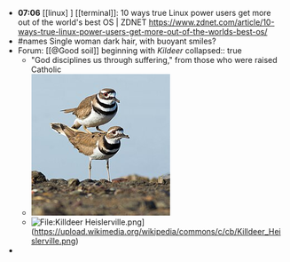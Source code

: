 - **07:06** [[linux] ] [[terminal]]: 10 ways true Linux power users get more out of the world's best OS | ZDNET https://www.zdnet.com/article/10-ways-true-linux-power-users-get-more-out-of-the-worlds-best-os/
- #names Single woman dark hair, with buoyant smiles?
- Forum: [[@Good soil]] beginning with *Kildeer*
  collapsed:: true
	- "God disciplines us through suffering," from those who were raised Catholic
	- ![Killdeer_(Charadrius_vociferus)_copulating_-_edit1.jpg](../assets/Killdeer_(Charadrius_vociferus)_copulating_-_edit1_1754258383719_0.jpg)
	- ![File:Killdeer Heislerville.png](https://upload.wikimedia.org/wikipedia/commons/thumb/c/cb/Killdeer_Heislerville.png/960px-Killdeer_Heislerville.png)](https://upload.wikimedia.org/wikipedia/commons/c/cb/Killdeer_Heislerville.png)
-
